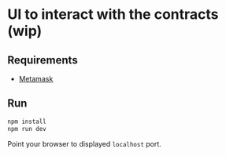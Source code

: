 # UI to interact with the contracts (wip)

## Requirements

* [Metamask](https://metamsk.io)

## Run

```sh
npm install
npm run dev
```

Point your browser to displayed `localhost` port.
